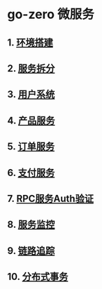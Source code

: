 # go-zero 微服务

## 1. [环境搭建](cmd/day1/README.md)

## 2. [服务拆分](cmd/day2/README.md)

## 3. [用户系统](cmd/day3/README.md)

## 4. [产品服务](cmd/day4/README.md)

## 5. [订单服务](cmd/day5/README.md)

## 6. [支付服务](cmd/day6/README.md)

## 7. [RPC服务Auth验证](cmd/day7/README.md)

## 8. [服务监控](cmd/day8/README.md)

## 9. [链路追踪](cmd/day9/README.md)

## 10. [分布式事务](cmd/day10/README.md)
